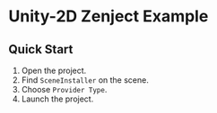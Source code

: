 # Unity-2D Zenject Example

## Quick Start

1. Open the project.
2. Find `SceneInstaller` on the scene.
3. Choose `Provider Type`.
4. Launch the project.
